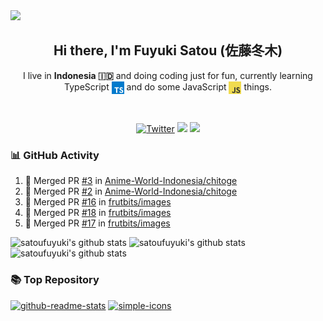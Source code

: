 <img src="https://i.imgur.com/p8fzT7N.jpg">
<h2 align="center"> Hi there, I'm Fuyuki Satou (佐藤冬木)</h2>
<p align="center">I live in <b>Indonesia 🇮🇩</b> and doing coding just for fun, currently learning TypeScript <img align="center" alt="Typescript" width="20px" src="https://raw.githubusercontent.com/github/explore/78df643247d429f6cc873026c0622819ad797942/topics/typescript/typescript.png" /> and do some JavaScript <img align="center" alt="JavaScript" width="20px" src="https://raw.githubusercontent.com/github/explore/80688e429a7d4ef2fca1e82350fe8e3517d3494d/topics/javascript/javascript.png" /> things.</p>

<br />

<p align="center">
  <a href="https://twitter.com/zenshibata"><img alt="Twitter" title="Twitter" src="https://img.shields.io/badge/-Twitter-1DA1F2?style=for-the-badge&logo=twitter&logoColor=white"/></a>
  <a href="https://kakushin.dev" alt="Kakushin">
    <img src="https://img.shields.io/badge/-Discord-7289DA?style=for-the-badge&logoColor=white&logo=discord"/></a>
  <a href="https://www.instagram.com/zenshibata" alt="@zenshibata">
    <img src="https://img.shields.io/badge/-Instagram-7339B0?style=for-the-badge&logoColor=white&logo=instagram"/></a>
</p>

### 📊 GitHub Activity
<!--START_SECTION:activity-->
1. 🎉 Merged PR [#3](https://github.com/Anime-World-Indonesia/chitoge/pull/3) in [Anime-World-Indonesia/chitoge](https://github.com/Anime-World-Indonesia/chitoge)
2. 🎉 Merged PR [#2](https://github.com/Anime-World-Indonesia/chitoge/pull/2) in [Anime-World-Indonesia/chitoge](https://github.com/Anime-World-Indonesia/chitoge)
3. 🎉 Merged PR [#16](https://github.com/frutbits/images/pull/16) in [frutbits/images](https://github.com/frutbits/images)
4. 🎉 Merged PR [#18](https://github.com/frutbits/images/pull/18) in [frutbits/images](https://github.com/frutbits/images)
5. 🎉 Merged PR [#17](https://github.com/frutbits/images/pull/17) in [frutbits/images](https://github.com/frutbits/images)
<!--END_SECTION:activity-->

![satoufuyuki's github stats](https://denvercoder1-github-readme-stats.vercel.app/api?username=satoufuyuki&show_icons=true&count_private=true&theme=react&hide_border=true&bg_color=1F222E&title_color=F85D7F&icon_color=F8D866)
![satoufuyuki's github stats](https://github-readme-streak-stats.herokuapp.com/?user=satoufuyuki&theme=monokai-metallian&hide_border=true)
<br />
![satoufuyuki's github stats](https://activity-graph.herokuapp.com/graph?username=satoufuyuki&bg_color=1F222E&color=F8D866&line=F85D7F&point=FFFFFF&hide_border=true)

### 📚 Top Repository
  <a href="https://github.com/kakushindev/venti"><img width="282" src="https://denvercoder1-github-readme-stats.vercel.app/api/pin/?username=kakushindev&repo=venti&theme=react&bg_color=1F222E&title_color=F85D7F&icon_color=F8D866&hide_border=true&show_icons=false" alt="github-readme-stats"></a>
  <a href="https://github.com/kakushindev/sapphire-plugins"><img width="282" src="https://denvercoder1-github-readme-stats.vercel.app/api/pin/?username=kakushindev&repo=sapphire-plugins&theme=react&bg_color=1F222E&title_color=F85D7F&icon_color=F8D866&hide_border=true&show_icons=false" alt="simple-icons"></a>
